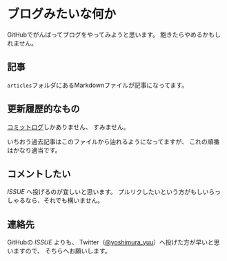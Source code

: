 # ブログみたいな何か

GitHubでがんばってブログをやってみようと思います。
飽きたらやめるかもしれません。

## 記事

`articles`フォルダにあるMarkdownファイルが記事になってます。

## 更新履歴的なもの

[コミットログ](https://github.com/yoshimuraYuu/myBlog/commits/master/articles)しかありません、
すみません。

いちおう過去記事はこのファイルから辿れるようになってますが、
これの順番はかなり適当です。

## コメントしたい

_ISSUE_ へ投げるのが宜しいと思います。
プルリクしたいという方がもしいらっしゃるなら、それでも構いません。

## 連絡先

GitHubの _ISSUE_ よりも、
Twitter（[@yoshimura_yuu](https://twitter.com/yoshimura_yuu)）へ投げた方が早いと思いますので、
そちらへお願いします。

